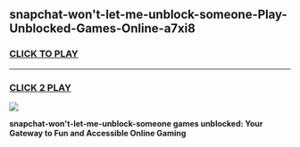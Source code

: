 
## snapchat-won't-let-me-unblock-someone-Play-Unblocked-Games-Online-a7xi8
<h3>
<a href="https://premium76.site?title=snapchat-won't-let-me-unblock-someone&ref=25A">CLICK TO PLAY</a></h3>
<hr>

<h3>
<a href="https://premium76.site?title=snapchat-won't-let-me-unblock-someone&ref=25A">CLICK 2 PLAY</a>
  
</h3>

<a href="https://premium76.site?title=snapchat-won't-let-me-unblock-someone&ref=25A"><img src="https://clearcache.store/games.png"></a>


**snapchat-won't-let-me-unblock-someone games unblocked: Your Gateway to Fun and Accessible Online Gaming**
